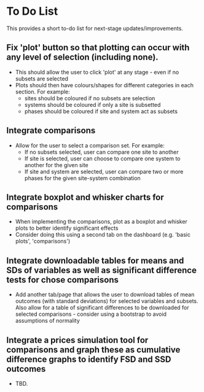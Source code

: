 # To Do List

This provides a short to-do list for next-stage updates/improvements.

## Fix 'plot' button so that plotting can occur with any level of selection (including none).

* This should allow the user to click 'plot' at any stage - even if no subsets are selected
* Plots should then have colours/shapes for different categories in each section. For example:
    * sites should be coloured if no subsets are selection
    * systems should be coloured if only a site is subsetted
    * phases should be coloured if site and system act as subsets

## Integrate comparisons
* Allow for the user to select a comparison set. For example:
    * If no subsets selected, user can compare one site to another
    * If site is selected, user can choose to compare one system to another for the given site
    * If site and system are selected, user can compare two or more phases for the given site-system combination

## Integrate boxplot and whisker charts for comparisons
* When implementing the comparisons, plot as a boxplot and whisker plots to better identify significant effects
* Consider doing this using a second tab on the dashboard (e.g. 'basic plots', 'comparisons')

## Integrate downloadable tables for means and SDs of variables as well as significant difference tests for chose comparisons
* Add another tab/page that allows the user to download tables of mean outcomes (with standard deviations) for selected variables and subsets. Also allow for a table of significant differences to be downloaded for selected comparisons - consider using a bootstrap to avoid assumptions of normality

## Integrate a prices simulation tool for comparisons and graph these as cumulative difference graphs to identify FSD and SSD outcomes
* TBD.